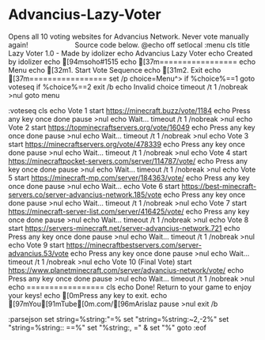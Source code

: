 # Advancius-Lazy-Voter
Opens all 10 voting websites for Advancius Network. Never vote manually again!
‎
‎
‎
‎
‎
‎
‎
‎
‎
‎
‎
‎
‎
‎
‎
‎
‎
‎
‎
‎
‎
‎
‎
Source code below.
@echo off
setlocal
:menu
cls
title Lazy Voter 1.0 - Made by idolizer
echo Advancius Lazy Voter
echo Created by idolizer
echo [94msoho#1515
echo [37m=================
echo Menu
echo [32m1. Start Vote Sequence
echo [31m2. Exit
echo [37m=================
set /p choice=Menu^> 
if %choice%==1 goto voteseq
if %choice%==2 exit /b
echo Invalid choice
timeout /t 1 /nobreak >nul
goto menu

:voteseq
cls
echo Vote 1
start https://minecraft.buzz/vote/1184
echo Press any key once done
pause >nul
echo Wait...
timeout /t 1 /nobreak >nul
echo Vote 2
start https://topminecraftservers.org/vote/16049
echo Press any key once done
pause >nul
echo Wait...
timeout /t 1 /nobreak >nul
echo Vote 3
start https://minecraftservers.org/vote/478339
echo Press any key once done
pause >nul
echo Wait...
timeout /t 1 /nobreak >nul
echo Vote 4
start https://minecraftpocket-servers.com/server/114787/vote/
echo Press any key once done
pause >nul
echo Wait...
timeout /t 1 /nobreak >nul
echo Vote 5
start https://minecraft-mp.com/server/184363/vote/
echo Press any key once done
pause >nul
echo Wait...
echo Vote 6
start https://best-minecraft-servers.co/server-advancius-network.185/vote
echo Press any key once done
pause >nul
echo Wait...
timeout /t 1 /nobreak >nul
echo Vote 7
start https://minecraft-server-list.com/server/416425/vote/
echo Press any key once done
pause >nul
echo Wait...
timeout /t 1 /nobreak >nul
echo Vote 8
start https://servers-minecraft.net/server-advancius-network.721
echo Press any key once done
pause >nul
echo Wait...
timeout /t 1 /nobreak >nul
echo Vote 9
start https://minecraftbestservers.com/server-advancius.53/vote
echo Press any key once done
pause >nul
echo Wait...
timeout /t 1 /nobreak >nul
echo Vote 10 (Final Vote)
start https://www.planetminecraft.com/server/advancius-network/vote/
echo Press any key once done
pause >nul
echo Wait...
timeout /t 1 /nobreak >nul
echo =================
cls
echo Done! Return to your game to enjoy your keys!
echo [0mPress any key to exit.
echo [97mYou[91mTube[0m.com/[96mArislaz
pause >nul
exit /b


:parsejson
set string=%string:"=%
set "string=%string:~2,-2%"
set "string=%string:: ==%"
set "%string:, =" & set "%"
goto :eof

